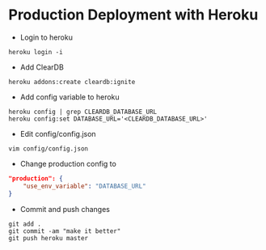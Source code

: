 # Production Deployment with Heroku

- Login to heroku
```shell
heroku login -i
```

- Add ClearDB
```shell
heroku addons:create cleardb:ignite
```

- Add config variable to heroku
```shell
heroku config | grep CLEARDB_DATABASE_URL
heroku config:set DATABASE_URL='<CLEARDB_DATABASE_URL>'
```

- Edit config/config.json
```shell
vim config/config.json
```

- Change production config to
```json
"production": {
    "use_env_variable": "DATABASE_URL"
}
```

- Commit and push changes
```shell
git add .
git commit -am "make it better"
git push heroku master
```